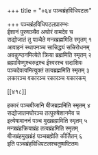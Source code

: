 +++
title = "०६४ पञ्चब्रंहविधिपटलः"

+++
पञ्चब्रंहविधिपटलप्रारम्भः  
ईशानं पुरुषञ्चैव अघोरं वामदेव च  
सद्योजातं तु पञ्चैते मन्त्रब्रह्ममिति स्मृतम् १  
आवाहनं स्थापनञ्च सान्निद्ध्यं सन्निरोधनम्  
अवकुण्ठनमित्येते क्रिया ब्रह्ममिति स्मृतम् २  
ब्रह्माविष्णुश्चरुद्रश्च ईश्वरश्च सदाशिवः  
पञ्चदेवत्वमित्युक्तं तत्वब्रह्ममिति स्मृतम् ३  
लकारञ्च वकारञ्च रकारञ्च यकारकम्  

[[४१८]]  

हकारं पञ्चबीजानि बीजब्रह्ममिति स्मृतम् ४  
सद्योजातमघोरञ्च तत्पुरुषेशानमेव च  
इत्येषामाननं पञ्च मुखब्रह्ममिति स्मृतम् ५  
मन्त्रब्रंहक्रियाब्रंह तत्वब्रंहमिति स्मृतम्  
बीजब्रंहमुखब्रंहं पञ्चब्रह्मेति कीर्तितम् ६  
इति पञ्चब्रंहविधिपटलश्चतुष्षष्टितमः  
